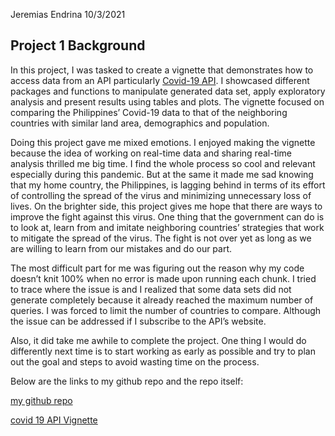 Jeremias Endrina
10/3/2021

## Project 1 Background

In this project, I was tasked to create a vignette that demonstrates how
to access data from an API particularly [Covid-19
API](https://covid19api.com/). I showcased different packages and
functions to manipulate generated data set, apply exploratory analysis
and present results using tables and plots. The vignette focused on
comparing the Philippines’ Covid-19 data to that of the neighboring
countries with similar land area, demographics and population.

Doing this project gave me mixed emotions. I enjoyed making the vignette
because the idea of working on real-time data and sharing real-time
analysis thrilled me big time. I find the whole process so cool and
relevant especially during this pandemic. But at the same it made me sad
knowing that my home country, the Philippines, is lagging behind in
terms of its effort of controlling the spread of the virus and
minimizing unnecessary loss of lives. On the brighter side, this project
gives me hope that there are ways to improve the fight against this
virus. One thing that the government can do is to look at, learn from
and imitate neighboring countries’ strategies that work to mitigate the
spread of the virus. The fight is not over yet as long as we are willing
to learn from our mistakes and do our part.

The most difficult part for me was figuring out the reason why my code
doesn’t knit 100% when no error is made upon running each chunk. I tried
to trace where the issue is and I realized that some data sets did not
generate completely because it already reached the maximum number of
queries. I was forced to limit the number of countries to compare.
Although the issue can be addressed if I subscribe to the API’s website.

Also, it did take me awhile to complete the project. One thing I would
do differently next time is to start working as early as possible and
try to plan out the goal and steps to avoid wasting time on the process.

Below are the links to my github repo and the repo itself:

[my github repo](https://github.com/jerryendrina/jerryendrina.github.io)

[covid 19 API
Vignette](https://github.com/jerryendrina/Covid-19-API-Vignette)

